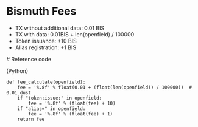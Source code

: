 # Bismuth Fees

* TX without additional data: 0.01 BIS
* TX with data: 0.01BIS + len(openfield) / 100000
* Token issuance: +10 BIS
* Alias registration: +1 BIS

# Reference code

(Python)

```
def fee_calculate(openfield):
    fee = '%.8f' % float(0.01 + (float(len(openfield)) / 100000))  # 0.01 dust
    if "token:issue:" in openfield:
        fee = '%.8f' % (float(fee) + 10)
    if "alias=" in openfield:
        fee = '%.8f' % (float(fee) + 1)
    return fee
```
